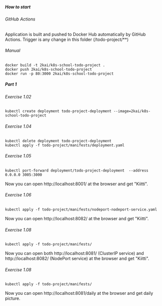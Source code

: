 ##### How to start

###### GitHub Actions

Application is built and pushed to Docker Hub automatically by GitHub Actions. Trigger is any change in this folder (/todo-project/**)

###### Manual

```shell
docker build -t 2kai/k8s-school-todo-project .
docker push 2kai/k8s-school-todo-project
docker run -p 80:3000 2kai/k8s-school-todo-project
```

##### Part 1

###### Exercise 1.02

```shell
kubectl create deployment todo-project-deployment --image=2kai/k8s-school-todo-project
```

###### Exercise 1.04

```shell
kubectl delete deployment todo-project-deployment
kubectl apply -f todo-project/manifests/deployment.yaml
```

###### Exercise 1.05

```shell
kubectl port-forward deployment/todo-project-deployment  --address 0.0.0.0 3005:3000
```

Now you can open http://localhost:8001/ at the browser and get "Kiitti".

###### Exercise 1.06

```shell
kubectl apply -f todo-project/manifests/nodeport-nodeport-service.yaml
```

Now you can open http://localhost:8082/ at the browser and get "Kiitti".

###### Exercise 1.08

```shell
kubectl apply -f todo-project/manifests/
```

Now you can open both http://localhost:8081/ (ClusterIP service) and http://localhost:8082/ (NodePort service) at the
browser and get "Kiitti".

###### Exercise 1.08

```shell
kubectl apply -f todo-project/manifests/
```

Now you can open http://localhost:8081/daily at the browser and get daily picture.
